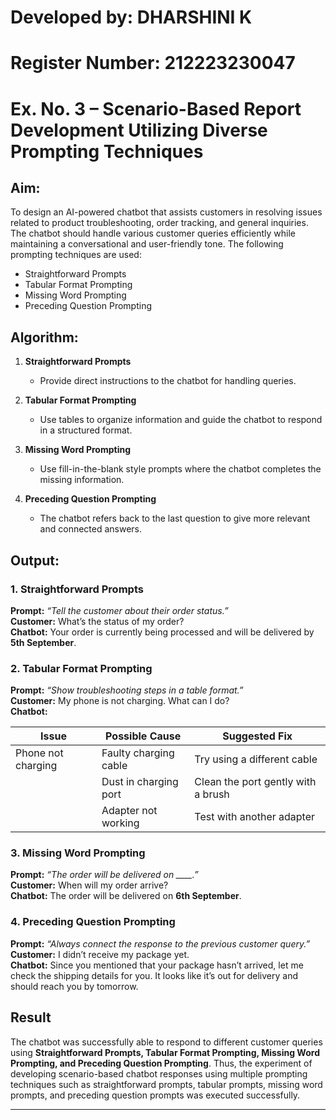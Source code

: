 # Developed by: DHARSHINI K
# Register Number: 212223230047  

# Ex. No. 3 – Scenario-Based Report Development Utilizing Diverse Prompting Techniques  

## Aim:
To design an AI-powered chatbot that assists customers in resolving issues related to product troubleshooting, order tracking, and general inquiries. The chatbot should handle various customer queries efficiently while maintaining a conversational and user-friendly tone. The following prompting techniques are used:  
- Straightforward Prompts  
- Tabular Format Prompting  
- Missing Word Prompting  
- Preceding Question Prompting  

## Algorithm:
1. **Straightforward Prompts**  
   - Provide direct instructions to the chatbot for handling queries.  

2. **Tabular Format Prompting**  
   - Use tables to organize information and guide the chatbot to respond in a structured format.  

3. **Missing Word Prompting**  
   - Use fill-in-the-blank style prompts where the chatbot completes the missing information.  

4. **Preceding Question Prompting**  
   - The chatbot refers back to the last question to give more relevant and connected answers.
     
## Output:
### **1. Straightforward Prompts**  
**Prompt:** *“Tell the customer about their order status.”*  
**Customer:** What’s the status of my order?  
**Chatbot:** Your order is currently being processed and will be delivered by **5th September**.  

### **2. Tabular Format Prompting**  
**Prompt:** *“Show troubleshooting steps in a table format.”*  
**Customer:** My phone is not charging. What can I do?  
**Chatbot:**  

| Issue                  | Possible Cause                | Suggested Fix                        |  
|-------------------------|-------------------------------|--------------------------------------|  
| Phone not charging      | Faulty charging cable         | Try using a different cable           |  
|                         | Dust in charging port         | Clean the port gently with a brush    |  
|                         | Adapter not working           | Test with another adapter             |  

### **3. Missing Word Prompting**  
**Prompt:** *“The order will be delivered on ____.”*  
**Customer:** When will my order arrive?  
**Chatbot:** The order will be delivered on **6th September**.  

### **4. Preceding Question Prompting**  
**Prompt:** *“Always connect the response to the previous customer query.”*  
**Customer:** I didn’t receive my package yet.  
**Chatbot:** Since you mentioned that your package hasn’t arrived, let me check the shipping details for you. It looks like it’s out for delivery and should reach you by tomorrow.

## Result  
The chatbot was successfully able to respond to different customer queries using **Straightforward Prompts, Tabular Format Prompting, Missing Word Prompting, and Preceding Question Prompting**. Thus, the experiment of developing scenario-based chatbot responses using multiple prompting techniques such as straightforward prompts, tabular prompts, missing word prompts, and preceding question prompts was executed successfully.

---
